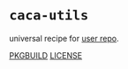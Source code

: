# `caca-utils`

universal recipe for [user repo](../themartiancompany/ur).

[PKGBUILD](PKGBUILD)
[LICENSE](COPYING)
